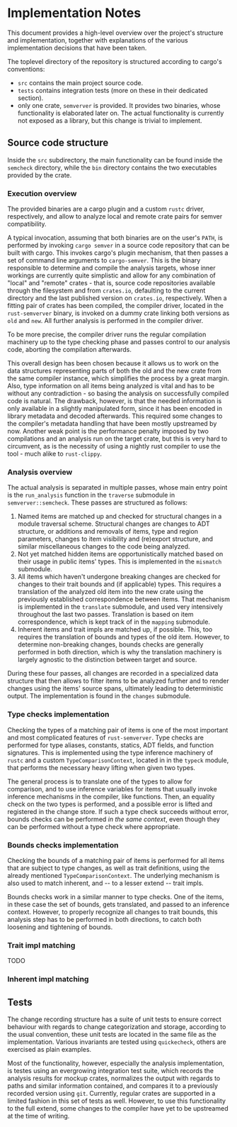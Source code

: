 # Implementation Notes
This document provides a high-level overview over the project's structure and
implementation, together with explanations of the various implementation decisions that
have been taken.

The toplevel directory of the repository is structured according to cargo's conventions:

* `src` contains the main project source code.
* `tests` contains integration tests (more on these in their dedicated section).
* only one crate, `semverver` is provided. It provides two binaries, whose functionality
  is elaborated later on. The actual functionality is currently not exposed as a library,
  but this change is trivial to implement.

## Source code structure
Inside the `src` subdirectory, the main functionality can be found inside the `semcheck`
directory, while the `bin` directory contains the two executables provided by the crate.

### Execution overview
The provided binaries are a cargo plugin and a custom `rustc` driver, respectively, and
allow to analyze local and remote crate pairs for semver compatibility.

A typical invocation, assuming that both binaries are on the user's `PATH`, is performed
by invoking `cargo semver` in a source code repository that can be built with cargo. This
invokes cargo's plugin mechanism, that then passes a set of command line arguments to
`cargo-semver`. This is the binary responsible to determine and compile the analysis
targets, whose inner workings are currently quite simplistic and allow for any combination
of "local" and "remote" crates - that is, source code repositories available through the
filesystem and from `crates.io`, defaulting to the current directory and the last
published version on `crates.io`, respectively. When a fitting pair of crates has been
compiled, the compiler driver, located in the `rust-semverver` binary, is invoked on a
dummy crate linking both versions as `old` and `new`. All further analysis is performed in
the compiler driver.

To be more precise, the compiler driver runs the regular compilation machinery up to the
type checking phase and passes control to our analysis code, aborting the compilation
afterwards.

This overall design has been chosen because it allows us to work on the data structures
representing parts of both the old and the new crate from the same compiler instance,
which simplifies the process by a great margin. Also, type information on all items being
analyzed is vital and has to be without any contradiction - so basing the analysis on
successfully compiled code is natural. The drawback, however, is that the needed
information is only available in a slightly manipulated form, since it has been encoded in
library metadata and decoded afterwards. This required some changes to the compiler's
metadata handling that have been mostly upstreamed by now. Another weak point is the
performance penalty imposed by two compilations and an analysis run on the target crate,
but this is very hard to circumvent, as is the necessity of using a nightly rust compiler
to use the tool - much alike to `rust-clippy`.

### Analysis overview
The actual analysis is separated in multiple passes, whose main entry point is the
`run_analysis` function in the `traverse` submodule in `semverver::semcheck`. These passes
are structured as follows:

1. Named items are matched up and checked for structural changes in a module traversal
   scheme. Structural changes are changes to ADT structure, or additions and removals of
   items, type and region parameters, changes to item visibility and (re)export structure,
   and similar miscellaneous changes to the code being analyzed.
2. Not yet matched hidden items are opportunistically matched based on their usage in
   public items' types. This is implemented in the `mismatch` submodule.
3. All items which haven't undergone breaking changes are checked for changes to their
   trait bounds and (if applicable) types. This requires a translation of the analyzed old
   item into the new crate using the previously established correspondence between items.
   That mechanism is implemented in the `translate` submodule, and used very intensively
   throughout the last two passes. Translation is based on item correspondence, which is
   kept track of in the `mapping` submodule.
4. Inherent items and trait impls are matched up, if possible. This, too requires the
   translation of bounds and types of the old item. However, to determine non-breaking
   changes, bounds checks are generally performed in both direction, which is why the
   translation machinery is largely agnostic to the distinction between target and source.

During these four passes, all changes are recorded in a specialized data structure that
then allows to filter items to be analyzed further and to render changes using the items'
source spans, ultimately leading to deterministic output. The implementation is found in
the `changes` submodule.

### Type checks implementation
Checking the types of a matching pair of items is one of the most important and most
complicated features of `rust-semverver`. Type checks are performed for type aliases,
constants, statics, ADT fields, and function signatures. This is implemented using the
type inference machinery of `rustc` and a custom `TypeComparisonContext`, located in
in the `typeck` module, that performs the necessary heavy lifting when given two types.

The general process is to translate one of the types to allow for comparison, and to use
inference variables for items that usually invoke inference mechanisms in the compiler,
like functions. Then, an equality check on the two types is performed, and a possible
error is lifted and registered in the change store. If such a type check succeeds without
error, bounds checks can be performed *in the same context*, even though they can be
performed without a type check where appropriate.

### Bounds checks implementation
Checking the bounds of a matching pair of items is performed for all items that are
subject to type changes, as well as trait definitions, using the already mentioned
`TypeComparisonContext`. The underlying mechanism is also used to match inherent, and --
to a lesser extend -- trait impls.

Bounds checks work in a similar manner to type checks. One of the items, in these case the
set of bounds, gets translated, and passed to an inference context. However, to properly
recognize all changes to trait bounds, this analysis step has to be performed in both
directions, to catch both loosening and tightening of bounds.

### Trait impl matching
TODO

### Inherent impl matching

## Tests
The change recording structure has a suite of unit tests to ensure correct behaviour with
regards to change categorization and storage, according to the usual convention, these
unit tests are located in the same file as the implementation. Various invariants are
tested using `quickecheck`, others are exercised as plain examples.

Most of the functionality, however, especially the analysis implementation, is testes
using an evergrowing integration test suite, which records the analysis results for mockup
crates, normalizes the output with regards to paths and similar information contained, and
compares it to a previously recorded version using `git`. Currently, regular crates are
supported in a limited fashion in this set of tests as well. However, to use this
functionality to the full extend, some changes to the compiler have yet to be upstreamed
at the time of writing.

